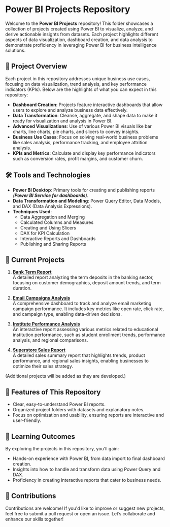# Power BI Projects Repository

Welcome to the **Power BI Projects** repository! This folder showcases a collection of projects created using Power BI to visualize, analyze, and derive actionable insights from datasets. Each project highlights different aspects of data visualization, dashboard creation, and data analysis to demonstrate proficiency in leveraging Power BI for business intelligence solutions.

## 📁 Project Overview

Each project in this repository addresses unique business use cases, focusing on data visualization, trend analysis, and key performance indicators (KPIs). Below are the highlights of what you can expect in this repository:

- **Dashboard Creation**: Projects feature interactive dashboards that allow users to explore and analyze business data effectively.
- **Data Transformation**: Cleanse, aggregate, and shape data to make it ready for visualization and analysis in Power BI.
- **Advanced Visualizations**: Use of various Power BI visuals like bar charts, line charts, pie charts, and slicers to convey insights.
- **Business Use Cases**: Focus on solving real-world business problems like sales analysis, performance tracking, and employee attrition analysis.
- **KPIs and Metrics**: Calculate and display key performance indicators such as conversion rates, profit margins, and customer churn.

## 🛠️ Tools and Technologies

- **Power BI Desktop**: Primary tools for creating and publishing reports _(**Power BI Service for dashboards**)_.
- **Data Transformation and Modeling**: Power Query Editor, Data Models, and DAX (Data Analysis Expressions).
- **Techniques Used**:
  - Data Aggregation and Merging
  - Calculated Columns and Measures
  - Creating and Using Slicers
  - DAX for KPI Calculation
  - Interactive Reports and Dashboards
  - Publishing and Sharing Reports

## 📑 Current Projects

1. **[Bank Term Report](./Bank-Term-report)**  
   A detailed report analyzing the term deposits in the banking sector, focusing on customer demographics, deposit amount trends, and term duration.

2. **[Email Campaigns Analysis](./Email-Campaigns)**  
   A comprehensive dashboard to track and analyze email marketing campaign performance. It includes key metrics like open rate, click rate, and campaign type, enabling data-driven decisions.

3. **[Institute Performance Analysis](./Institute-Analysis)**  
   An interactive report assessing various metrics related to educational institution performance, such as student enrollment trends, performance analysis, and regional comparisons.

4. **[Superstore Sales Report](./SuperstoreReport)**  
   A detailed sales summary report that highlights trends, product performance, and regional sales insights, enabling businesses to optimize their sales strategy.

(Additional projects will be added as they are developed.)

## 🌟 Features of This Repository

- Clear, easy-to-understand Power BI reports.
- Organized project folders with datasets and explanatory notes.
- Focus on optimization and usability, ensuring reports are interactive and user-friendly.

## 🧠 Learning Outcomes

By exploring the projects in this repository, you'll gain:

- Hands-on experience with Power BI, from data import to final dashboard creation.
- Insights into how to handle and transform data using Power Query and DAX.
- Proficiency in creating interactive reports that cater to business needs.

## 🤝 Contributions

Contributions are welcome! If you'd like to improve or suggest new projects, feel free to submit a pull request or open an issue. Let’s collaborate and enhance our skills together!

